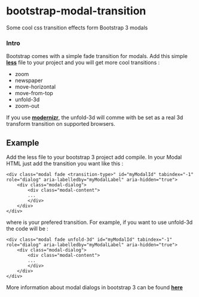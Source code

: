 bootstrap-modal-transition
==========================

Some cool css transition effects form Bootstrap 3 modals

### Intro

Bootstrap comes with a simple fade transition for modals. Add this simple **[less](http://lesscss.org)** file to your project and you will get more cool transitions :

 * zoom
 * newspaper
 * move-horizontal
 * move-from-top
 * unfold-3d
 * zoom-out

If you use **[modernizr](http://modernizr.com)**, the unfold-3d will comme with be set as a real 3d transform transition on supported browsers.

## Example

Add the less file to your bootstrap 3 project add compile. In your Modal HTML just add the transition you want like this :

    <div class="modal fade <transition-type>" id="myModalId" tabindex="-1" role="dialog" aria-labelledby="myModalLabel" aria-hidden="true">
        <div class="modal-dialog">
            <div class="modal-content">
            ...
            </div>
        </div>
    </div>

where <transition-type> is your prefered transition. For example, if you want to use unfold-3d the code will be :

    <div class="modal fade unfold-3d" id="myModalId" tabindex="-1" role="dialog" aria-labelledby="myModalLabel" aria-hidden="true">
        <div class="modal-dialog">
            <div class="modal-content">
            ...
            </div>
        </div>
    </div>

More information about modal dialogs in bootstrap 3 can be found **[here](http://getbootstrap.com/javascript/#modals)**